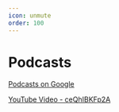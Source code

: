 ```yaml
---
icon: unmute
order: 100
---
```


# Podcasts

[Podcasts on Google](https://podcasts.google.com/?feed=aHR0cHM6Ly9hbmNob3IuZm0vcy9hZjIyMmUwL3BvZGNhc3QvcnS)

[YouTube Video - ceQhIBKFp2A](https://youtu.be/ceQhIBKFp2A)